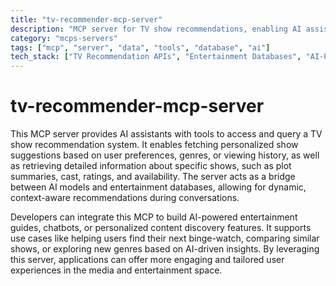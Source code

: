 ```yaml
---
title: "tv-recommender-mcp-server"
description: "MCP server for TV show recommendations, enabling AI assistants to fetch personalized suggestions and show details."
category: "mcps-servers"
tags: ["mcp", "server", "data", "tools", "database", "ai"]
tech_stack: ["TV Recommendation APIs", "Entertainment Databases", "AI-Powered Content Discovery"]
---
```


# tv-recommender-mcp-server

This MCP server provides AI assistants with tools to access and query a TV show recommendation system. It enables fetching personalized show suggestions based on user preferences, genres, or viewing history, as well as retrieving detailed information about specific shows, such as plot summaries, cast, ratings, and availability. The server acts as a bridge between AI models and entertainment databases, allowing for dynamic, context-aware recommendations during conversations.

Developers can integrate this MCP to build AI-powered entertainment guides, chatbots, or personalized content discovery features. It supports use cases like helping users find their next binge-watch, comparing similar shows, or exploring new genres based on AI-driven insights. By leveraging this server, applications can offer more engaging and tailored user experiences in the media and entertainment space.
